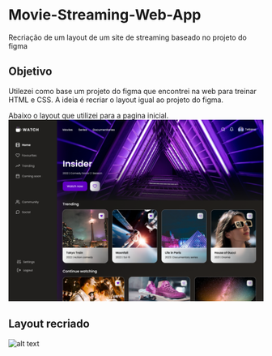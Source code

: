 # Movie-Streaming-Web-App
Recriação de um layout de um site de streaming baseado no projeto do figma

## Objetivo
Utilezei como base um projeto do figma que encontrei na web para treinar HTML e CSS. A ideia é recriar o layout igual ao projeto do figma.

Abaixo o layout que utilizei para a pagina inicial.
![Alt text](figma/Home-screen.png)

## Layout recriado 

![alt text](figma/layoutSite.jpg)

